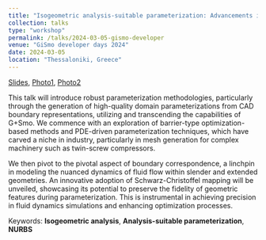 ```yaml
---
title: "Isogeometric analysis-suitable parameterization: Advancements inside and outside G+Smo"
collection: talks
type: "workshop"
permalink: /talks/2024-03-05-gismo-developer
venue: "GiSmo developer days 2024"
date: 2024-03-05
location: "Thessaloniki, Greece" 
---
```


[Slides](../files/pdf/slides/2024-03-05-gismo-developer/gismo2024.pdf),
[Photo1](../images/talks/2024-03-05-gismo-developers/gismo2024_1.JPG), 
[Photo2](../images/talks/2024-03-05-gismo-developers/gismo2024_2.JPG)

This talk will introduce robust parameterization methodologies, particularly through the generation of high-quality domain parameterizations from CAD boundary representations, utilizing and transcending the capabilities of G+Smo. We commence with an exploration of barrier-type optimization-based methods and PDE-driven parameterization techniques, which have carved a niche in industry, particularly in mesh generation for complex machinery such as twin-screw compressors.

We then pivot to the pivotal aspect of boundary correspondence, a linchpin in modeling the nuanced dynamics of fluid flow within slender and extended geometries. An innovative adoption of Schwarz-Christoffel mapping will be unveiled, showcasing its potential to preserve the fidelity of geometric features during parameterization. This is instrumental in achieving precision in fluid dynamics simulations and enhancing optimization processes.

Keywords: **Isogeometric analysis**, **Analysis-suitable parameterization**, **NURBS**